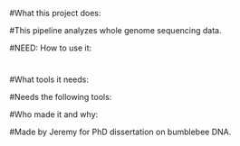 #What this project does:

#This pipeline analyzes whole genome sequencing data. 

#NEED: How to use it:

#

#What tools it needs:

#Needs the following tools:

#Who made it and why:

#Made by Jeremy for PhD dissertation on bumblebee DNA.
